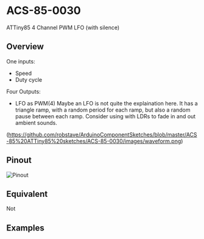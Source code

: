 # ACS-85-0030

 ATTiny85 4 Channel PWM LFO  (with silence)

## Overview

One inputs:

- Speed
- Duty cycle

Four Outputs:

 - LFO as PWM(4)
  Maybe an LFO is not quite the explaination here. It has a triangle ramp, with a random period for each ramp, but also a random pause between each ramp.  Consider using with LDRs to fade in and out ambient sounds.


(https://github.com/robstave/ArduinoComponentSketches/blob/master/ACS-85%20ATTiny85%20sketches/ACS-85-0030/images/waveform.png)

 
## Pinout

![Pinout](https://github.com/robstave/ArduinoComponentSketches/blob/master/ACS-85%20ATTiny85%20sketches/ACS-85-0030/images/ACS-85-0030.png)


 
## Equivalent

Not

## Examples
